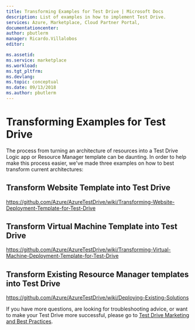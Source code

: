 ```yaml
---
title: Transforming Examples for Test Drive | Microsoft Docs
description: List of examples in how to implement Test Drive.
services: Azure, Marketplace, Cloud Partner Portal, 
documentationcenter:
author: pbutlerm
manager: Ricardo.Villalobos  
editor:

ms.assetid: 
ms.service: marketplace
ms.workload: 
ms.tgt_pltfrm: 
ms.devlang: 
ms.topic: conceptual
ms.date: 09/13/2018
ms.author: pbutlerm
---
```



Transforming Examples for Test Drive
====================================

The process from turning an architecture of resources into a Test Drive Logic app or Resource Manager template can be daunting. In order to help make this process easier, we\'ve made three examples on how to best transform current architectures:

Transform Website Template into Test Drive
------------------------------------------

<https://github.com/Azure/AzureTestDrive/wiki/Transforming-Website-Deployment-Template-for-Test-Drive>

Transform Virtual Machine Template into Test Drive
--------------------------------------------------

<https://github.com/Azure/AzureTestDrive/wiki/Transforming-Virtual-Machine-Deployment-Template-for-Test-Drive>

Transform Existing Resource Manager templates into Test Drive
------------------------------------------------

<https://github.com/Azure/AzureTestDrive/wiki/Deploying-Existing-Solutions>

If you have more questions, are looking for troubleshooting advice, or want to make your Test Drive more successful, please go to [Test Drive Marketing and Best Practices](./marketing-and-best-practices.md).

